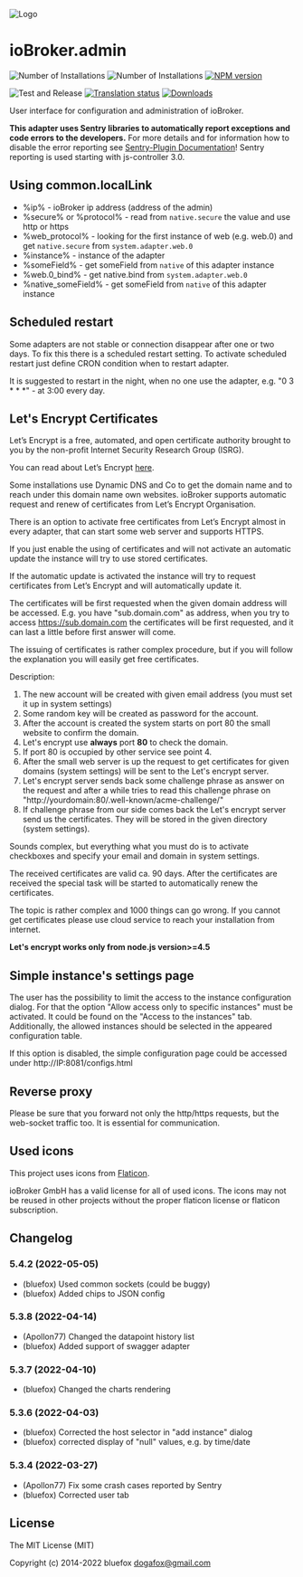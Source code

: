 ![Logo](admin/admin.png)
# ioBroker.admin

![Number of Installations](http://iobroker.live/badges/admin-installed.svg)
![Number of Installations](http://iobroker.live/badges/admin-stable.svg)
[![NPM version](http://img.shields.io/npm/v/iobroker.admin.svg)](https://www.npmjs.com/package/iobroker.admin)

![Test and Release](https://github.com/ioBroker/ioBroker.admin/workflows/Test%20and%20Release/badge.svg)
[![Translation status](https://weblate.iobroker.net/widgets/adapters/-/admin/svg-badge.svg)](https://weblate.iobroker.net/engage/adapters/?utm_source=widget)
[![Downloads](https://img.shields.io/npm/dm/iobroker.admin.svg)](https://www.npmjs.com/package/iobroker.admin)

User interface for configuration and administration of ioBroker.

**This adapter uses Sentry libraries to automatically report exceptions and code errors to the developers.** For more details and for information how to disable the error reporting see [Sentry-Plugin Documentation](https://github.com/ioBroker/plugin-sentry#plugin-sentry)! Sentry reporting is used starting with js-controller 3.0.

## Using common.localLink
- %ip% - ioBroker ip address (address of the admin)
- %secure% or %protocol% - read from `native.secure` the value and use http or https
- %web_protocol% - looking for the first instance of web (e.g. web.0) and get `native.secure` from `system.adapter.web.0`
- %instance% - instance of the adapter
- %someField% - get someField from `native` of this adapter instance
- %web.0_bind% - get native.bind from `system.adapter.web.0`
- %native_someField% - get someField from `native` of this adapter instance

## Scheduled restart
Some adapters are not stable or connection disappear after one or two days.
To fix this there is a scheduled restart setting.
To activate scheduled restart just define CRON condition when to restart adapter.

It is suggested to restart in the night, when no one use the adapter, e.g. "0 3 * * *" - at 3:00 every day.

## Let's Encrypt Certificates
Let’s Encrypt is a free, automated, and open certificate authority brought to you by the non-profit Internet Security Research Group (ISRG).

You can read about Let’s Encrypt [here](https://letsencrypt.org/).

Some installations use Dynamic DNS and Co to get the domain name and to reach under this domain name own websites.
ioBroker supports automatic request and renew of certificates from Let’s Encrypt Organisation.

There is an option to activate free certificates from Let’s Encrypt almost in every adapter, that can start some web server and supports HTTPS.

If you just enable the using of certificates and will not activate an automatic update the instance will try to use stored certificates.

If the automatic update is activated the instance will try to request certificates from Let’s Encrypt and will automatically update it.

The certificates will be first requested when the given domain address will be accessed. E.g. you have "sub.domain.com" as address, when you try to access https://sub.domain.com the certificates will be first requested, and it can last a little before first answer will come.

The issuing of certificates is rather complex procedure, but if you will follow the explanation you will easily get free certificates.

Description:

1. The new account will be created with given email address (you must set it up in system settings)
2. Some random key will be created as password for the account.
3. After the account is created the system starts on port 80 the small website to confirm the domain.
4. Let's encrypt use **always** port **80** to check the domain.
5. If port 80 is occupied by other service see point 4.
6. After the small web server is up the request to get certificates for given domains (system settings) will be sent to the Let's encrypt server.
7. Let's encrypt server sends back some challenge phrase as answer on the request and after a while tries to read this challenge phrase on "http://yourdomain:80/.well-known/acme-challenge/<CHALLENGE>"
8. If challenge phrase from our side comes back the Let's encrypt server send us the certificates. They will be stored in the given directory (system settings).

Sounds complex, but everything what you must do is to activate checkboxes and specify your email and domain in system settings.

The received certificates are valid ca. 90 days.
After the certificates are received the special task will be started to automatically renew the certificates.

The topic is rather complex and 1000 things can go wrong. If you cannot get certificates please use cloud service to reach your installation from internet.

**Let's encrypt works only from node.js version>=4.5**

## Simple instance's settings page
The user has the possibility to limit the access to the instance configuration dialog.
For that the option "Allow access only to specific instances" must be activated.
It could be found on the "Access to the instances" tab.
Additionally, the allowed instances should be selected in the appeared configuration table.

If this option is disabled, the simple configuration page could be accessed under http://IP:8081/configs.html

## Reverse proxy
Please be sure that you forward not only the http/https requests, but the web-socket traffic too. It is essential for communication.

## Used icons
This project uses icons from [Flaticon](https://www.flaticon.com/).

ioBroker GmbH has a valid license for all of used icons.
The icons may not be reused in other projects without the proper flaticon license or flaticon subscription.

<!--
	Placeholder for the next version (at the beginning of the line):
	### **WORK IN PROGRESS**
-->

## Changelog
### 5.4.2 (2022-05-05)
* (bluefox) Used common sockets (could be buggy)
* (bluefox) Added chips to JSON config

### 5.3.8 (2022-04-14)
* (Apollon77) Changed the datapoint history list
* (bluefox) Added support of swagger adapter

### 5.3.7 (2022-04-10)
* (bluefox) Changed the charts rendering

### 5.3.6 (2022-04-03)
* (bluefox) Corrected the host selector in "add instance" dialog
* (bluefox) corrected display of "null" values, e.g. by time/date

### 5.3.4 (2022-03-27)
* (Apollon77) Fix some crash cases reported by Sentry
* (bluefox) Corrected user tab

## License
The MIT License (MIT)

Copyright (c) 2014-2022 bluefox <dogafox@gmail.com>
